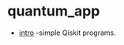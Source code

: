 # quantum_app
* [intro](https://github.com/sahana3131/quantum_app/blob/main/quantumcir.py) -simple Qiskit programs.
